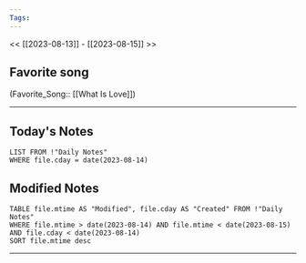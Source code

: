 ```yaml
---
Tags:
---
```

<< [[2023-08-13]] - [[2023-08-15]] >>
## Favorite song
(Favorite_Song:: [[What Is Love]])

___
## Today's Notes
```dataview
LIST FROM !"Daily Notes"
WHERE file.cday = date(2023-08-14)
```
## Modified Notes
```dataview
TABLE file.mtime AS "Modified", file.cday AS "Created" FROM !"Daily Notes" 
WHERE file.mtime > date(2023-08-14) AND file.mtime < date(2023-08-15) AND file.cday < date(2023-08-14)
SORT file.mtime desc
```
___
